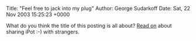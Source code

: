 Title: "Feel free to jack into my plug"
Author: George Sudarkoff
Date: Sat, 22 Nov 2003 15:25:23 +0000

What do you think the title of this posting is all about? [Read
on](http://www.wired.com/news/mac/0,2125,61242,00.html "Wired News: Feel Free to Jack Into My IPod")
about sharing iPot :-) with strangers.
